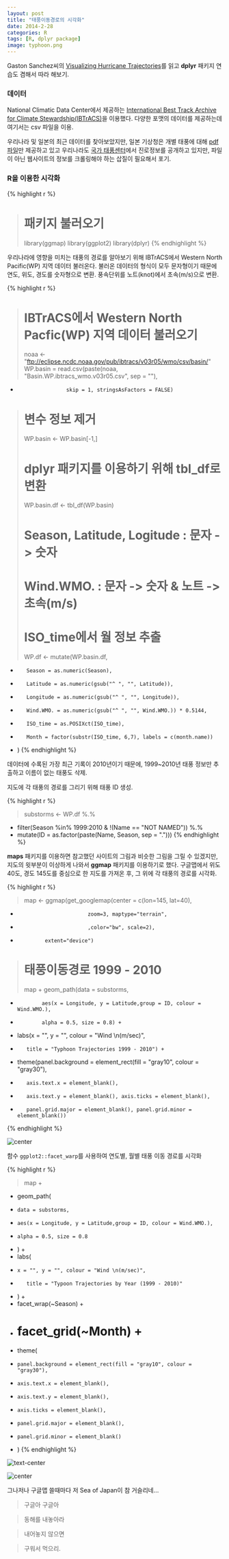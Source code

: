 ```yaml
---
layout: post
title: "태풍이동경로의 시각화"
date: 2014-2-28
categories: R
tags: [R, dplyr package]
image: typhoon.png
---
```




Gaston Sanchez씨의 [Visualizing Hurricane Trajectories](http://rpubs.com/gaston/hurricanes)를 읽고 **dplyr** 패키지 연습도 겸해서 따라 해보기. 


### 데이터 
National Climatic Data Center에서 제공하는 [International Best Track Archive for Climate Stewardship(IBTrACS)](http://www.ncdc.noaa.gov/oa/ibtracs/index.php?name=wmo-data)을 이용했다. 다양한 포맷의 데이터를 제공하는데 여기서는 csv 파일을 이용.  

<!--more-->


우리나라 및 일본의 최근 데이터를 찾아보았지만, 일본 기상청은 개별 태풍에 대해 [pdf 파일](http://www.data.jma.go.jp/fcd/yoho/typhoon/position_table/index.html)만 제공하고 있고 우리나라도 [국가 태풍센터](http://typ.kma.go.kr/TYPHOON/statistics/statistics_02_4.jsp)에서 진로정보를 공개하고 있지만, 파일이 아닌 웹사이트의 정보를 크롤링해야 하는 삽질이 필요해서 포기. 

### R을 이용한 시각화

{% highlight r %}
> # 패키지 불러오기
> library(ggmap)
> library(ggplot2)
> library(dplyr)
{% endhighlight %}


우리나라에 영향을 미치는 태풍의 경로를 알아보기 위해 IBTrACS에서 Western North Pacific(WP) 지역 데이터 불러온다. 불러온 데이터의 형식이 모두 문자형이기 때문에 연도, 위도, 경도를 숫자형으로 변환. 풍속단위를 노트(knot)에서 초속(m/s)으로 변환.


{% highlight r %}
> # IBTrACS에서 Western North Pacfic(WP) 지역 데이터 불러오기 
> noaa <- "ftp://eclipse.ncdc.noaa.gov/pub/ibtracs/v03r05/wmo/csv/basin/"
> WP.basin = read.csv(paste(noaa, "Basin.WP.ibtracs_wmo.v03r05.csv", sep = ""), 
+                     skip = 1, stringsAsFactors = FALSE)
> # 변수 정보 제거
> WP.basin <- WP.basin[-1,]
> 
> # dplyr 패키지를 이용하기 위해 tbl_df로 변환
> WP.basin.df <- tbl_df(WP.basin)
> 
> # Season, Latitude, Logitude : 문자 -> 숫자
> # Wind.WMO. : 문자 -> 숫자 & 노트 -> 초속(m/s)
> # ISO_time에서 월 정보 추출
> WP.df <- mutate(WP.basin.df, 
+        Season = as.numeric(Season),
+        Latitude = as.numeric(gsub("^ ", "", Latitude)),
+        Longitude = as.numeric(gsub("^ ", "", Longitude)),
+        Wind.WMO. = as.numeric(gsub("^ ", "", Wind.WMO.)) * 0.5144,
+        ISO_time = as.POSIXct(ISO_time),
+        Month = factor(substr(ISO_time, 6,7), labels = c(month.name))
+ )
{% endhighlight %}


데이터에 수록된 가장 최근 기록이 2010년이기 때문에, 1999~2010년 태풍 정보만 추출하고 이름이 없는 태풍도 삭제.

지도에 각 태풍의 경로를 그리기 위해 태풍 ID 생성.

{% highlight r %}
> substorms <- WP.df %.% 
+   filter(Season %in% 1999:2010 & !(Name == "NOT NAMED")) %.%
+   mutate(ID = as.factor(paste(Name, Season, sep = ".")))
{% endhighlight %}


**maps** 패키지를 이용하면 참고했던 사이트의 그림과 비슷한 그림을 그릴 수 있겠지만, 지도의 윗부분이 이상하게 나와서 **ggmap** 패키지를 이용하기로 했다. 구글맵에서 위도 40도, 경도 145도를 중심으로 한 지도를 가져온 후, 그 위에 각 태풍의 경로를 시각화. 


{% highlight r %}
> map <- ggmap(get_googlemap(center = c(lon=145, lat=40), 
+                            zoom=3, maptype="terrain", 
+                            ,color="bw", scale=2), 
+              extent="device")
> 
> # 태풍이동경로 1999 - 2010
> map + geom_path(data = substorms, 
+             aes(x = Longitude, y = Latitude,group = ID, colour = Wind.WMO.), 
+             alpha = 0.5, size = 0.8) + 
+   labs(x = "", y = "", colour = "Wind \n(m/sec)",
+        title = "Typhoon Trajectories 1999 - 2010") +
+   theme(panel.background = element_rect(fill = "gray10", colour = "gray30"), 
+        axis.text.x = element_blank(), 
+        axis.text.y = element_blank(), axis.ticks = element_blank(), 
+        panel.grid.major = element_blank(), panel.grid.minor = element_blank())
{% endhighlight %}

![center](/figs/2014-02-27-typhoon-trajectories/figure1.png) 



함수 `ggplot2::facet_warp`를 사용하여 연도별, 월별 태풍 이동 경로를 시각화


{% highlight r %}
> map + 
+   geom_path(
+     data = substorms, 
+     aes(x = Longitude, y = Latitude,group = ID, colour = Wind.WMO.), 
+     alpha = 0.5, size = 0.8
+   ) + 
+   labs(
+     x = "", y = "", colour = "Wind \n(m/sec)",
+        title = "Typoon Trajectories by Year (1999 - 2010)"
+   ) + 
+   facet_wrap(~Season) +  
+   # facet_grid(~Month) + 
+   theme(
+     panel.background = element_rect(fill = "gray10", colour = "gray30"), 
+     axis.text.x = element_blank(), 
+     axis.text.y = element_blank(), 
+     axis.ticks = element_blank(), 
+     panel.grid.major = element_blank(), 
+     panel.grid.minor = element_blank()
+   ) 
{% endhighlight %}

![text-center](/figs/2014-02-27-typhoon-trajectories/figure2.png) 


![center](/figs/2014-02-27-typhoon-trajectories/figure3.png) 


그나저나 구글맵 쓸때마다 저 Sea of Japan이 참 거슬리네...

> 구글아 구글아 

> 동해를 내놓아라

> 내어놓지 않으면

> 구워서 먹으리.

